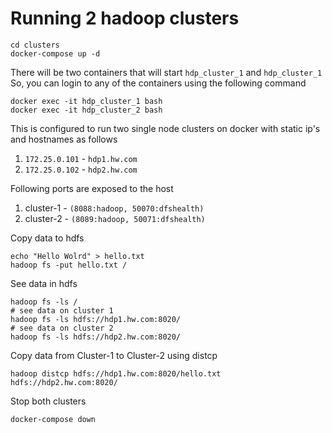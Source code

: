 # Running 2 hadoop clusters  

```
cd clusters
docker-compose up -d
```
There will be two containers that will start `hdp_cluster_1` and `hdp_cluster_1`
So, you can login to any of the containers using the following command
```
docker exec -it hdp_cluster_1 bash
docker exec -it hdp_cluster_2 bash
```

This is configured to run two single node clusters on docker with static ip's and hostnames as follows
1. `172.25.0.101` - `hdp1.hw.com`
2. `172.25.0.102` - `hdp2.hw.com`

Following ports are exposed to the host
1. cluster-1 - `(8088:hadoop, 50070:dfshealth)`
2. cluster-2 - `(8089:hadoop, 50071:dfshealth)`

Copy data to hdfs
```
echo "Hello Wolrd" > hello.txt
hadoop fs -put hello.txt /
```

See data in hdfs
```
hadoop fs -ls /
# see data on cluster 1
hadoop fs -ls hdfs://hdp1.hw.com:8020/ 
# see data on cluster 2
hadoop fs -ls hdfs://hdp2.hw.com:8020/ 
```

Copy data from Cluster-1 to Cluster-2 using distcp
 ```
 hadoop distcp hdfs://hdp1.hw.com:8020/hello.txt hdfs://hdp2.hw.com:8020/
 ```
Stop both clusters
```
docker-compose down
```
